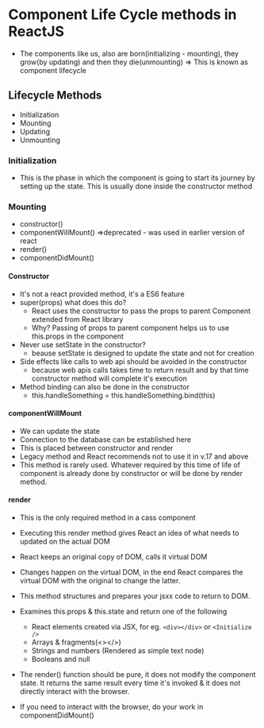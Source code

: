 # Component Life Cycle methods in ReactJS

- The components like us, also are born(initializing - mounting), they grow(by updating) and then they die(unmounting) => This is known as component lifecycle

## Lifecycle Methods
- Initialization
- Mounting
- Updating
- Unmounting

### Initialization
- This is the phase in which the component is going to start its journey by setting up the state. This is usually done inside the constructor method

### Mounting
- constructor()
- componentWillMount() =>deprecated - was used in earlier version of react
- render()
- componentDidMount()

#### Constructor
- It's not a react provided method, it's a ES6 feature
- super(props) what does this do?
  - React uses the constructor to pass the props to parent Component extended from React library
  - Why? Passing of props to parent component helps us to use this.props in the component
- Never use setState in the constructor?
  - beause setState is designed to update the state and not for creation
- Side effects like calls to web api should be avoided in the constructor 
  - because web apis calls takes time to return result and by that time constructor method will complete it's execution
- Method binding can also be done in the constructor
  - this.handleSomething = this.handleSomething.bind(this)

#### componentWillMount
- We can update the state 
- Connection to the database can be established here
- This is placed between constructor and render
- Legacy method and React recommends not to use it in v.17 and above
- This method is rarely used. Whatever required by this time of life of component is already done by constructor or will be done by render method.

#### render
- This is the only required method in a cass component
- Executing this render method gives React an idea of what needs to updated on the actual DOM
- React keeps an original copy of DOM, calls it virtual DOM
- Changes happen on the virtual DOM, in the end React compares the virtual DOM with the original to change the latter.
- This method structures and prepares your jsxx code to return to DOM.

- Examines this.props & this.state  and return one of the following
  - React elements created via JSX, for eg. `<div></div>` or `<Initialize />`
  - Arrays & fragments(<></>)
  - Strings and numbers (Rendered as simple text node)
  - Booleans and null

- The render() function should be pure, it does not modify the component state. It returns the same result every time it's invoked & it does not directly interact with the browser.
- If you need to interact with the browser, do your work in componentDidMount()
